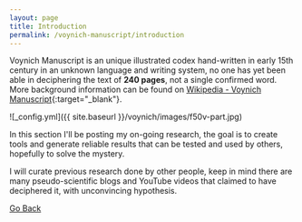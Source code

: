 ```yaml
---
layout: page
title: Introduction
permalink: /voynich-manuscript/introduction
---
```


Voynich Manuscript is an unique illustrated codex hand-written in early 15th century in an unknown language and writing system, no one has yet been able in deciphering the text of **240 pages**, not a single confirmed word. More background information can be found on [Wikipedia - Voynich Manuscript](https://en.wikipedia.org/wiki/Voynich_manuscript){:target="_blank"}.

![_config.yml]({{ site.baseurl }}/voynich/images/f50v-part.jpg)

In this section I'll be posting my on-going research, the goal is to create tools and generate reliable results that can be tested and used by others, hopefully to solve the mystery.

I will curate previous research done by other people, keep in mind there are many pseudo-scientific blogs and YouTube videos that claimed to have deciphered it, with unconvincing hypothesis.

[Go Back](/voynich-manuscript)
